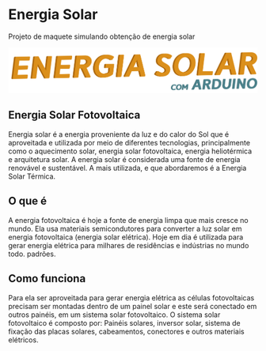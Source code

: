 # Energia Solar

Projeto de maquete simulando obtenção de energia solar

<img src="logo.png">

<h2> Energia Solar Fotovoltaica </h2>
Energia solar é a energia proveniente da luz e do calor do Sol que é aproveitada e utilizada por meio de diferentes tecnologias, principalmente como o aquecimento solar, energia solar fotovoltaica, energia heliotérmica e arquitetura solar. A energia solar é considerada uma fonte de energia renovável e sustentável. A mais utilizada, e que abordaremos é a Energia Solar Térmica.

<h2> O que é </h2>
A energia fotovoltaica é hoje a fonte de energia limpa que mais cresce no mundo. Ela usa materiais semicondutores para converter a luz solar em energia fotovoltaica (energia solar elétrica). Hoje em dia é utilizada para gerar energia elétrica para milhares de residências e indústrias no mundo todo. padrões.

<h2>Como funciona</h2> 
Para ela ser aproveitada para gerar energia elétrica as células fotovoltaicas precisam ser montadas dentro de um painel solar e este será conectado em outros painéis, em um sistema solar fotovoltaico. O sistema solar fotovoltaico é composto por: Painéis solares, inversor solar, sistema de fixação das placas solares, cabeamentos, conectores e outros materiais elétricos.

